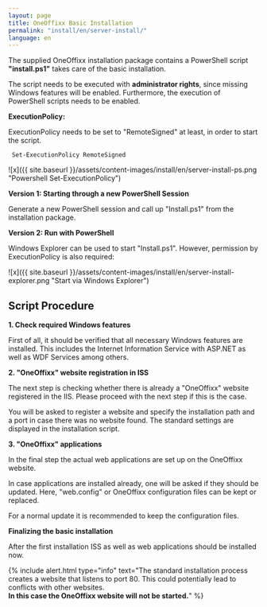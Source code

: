 ```yaml
---
layout: page
title: OneOffixx Basic Installation
permalink: "install/en/server-install/"
language: en
---
```


The supplied OneOffixx installation package contains a PowerShell script __"install.ps1"__ takes care of the basic installation.

The script needs to be executed with __administrator rights__, since missing Windows features will be enabled. Furthermore, the execution of PowerShell scripts needs to be enabled.

__ExecutionPolicy:__

ExecutionPolicy needs to be set to "RemoteSigned" at least, in order to start the script.

     Set-ExecutionPolicy RemoteSigned

![x]({{ site.baseurl }}/assets/content-images/install/en/server-install-ps.png "Powershell Set-ExecutionPolicy")

__Version 1: Starting through a new PowerShell Session__

Generate a new PowerShell session and call up "Install.ps1" from the installation package.

__Version 2: Run with PowerShell__

Windows Explorer can be used to start "Install.ps1". However, permission by ExecutionPolicy is also required:

![x]({{ site.baseurl }}/assets/content-images/install/en/server-install-explorer.png "Start via Windows Explorer")

## Script Procedure

__1.	Check required Windows features__

First of all, it should be verified that all necessary Windows features are installed. This includes the Internet Information Service with ASP.NET as well as WDF Services among others.

__2.	"OneOffixx" website registration in ISS__

The next step is checking whether there is already a "OneOffixx" website registered in the IIS. Please proceed with the next step if this is the case.

You will be asked to register a website and specify the installation path and a port in case there was no website found. The standard settings are displayed in the installation script.

__3.	"OneOffixx" applications__

In the final step the actual web applications are set up on the OneOffixx website.

In case applications are installed already, one will be asked if they should be updated. Here, "web.config" or OneOffixx configuration files can be kept or replaced.

For a normal update it is recommended to keep the configuration files.

__Finalizing the basic installation__

 After the first installation ISS as well as web applications should be installed now.

{% include alert.html type="info" text="The standard installation process creates a website that listens to port 80. This could potentially lead to conflicts with other websites.<br/><b>In this case the OneOffixx website will not be started.</b>" %}


